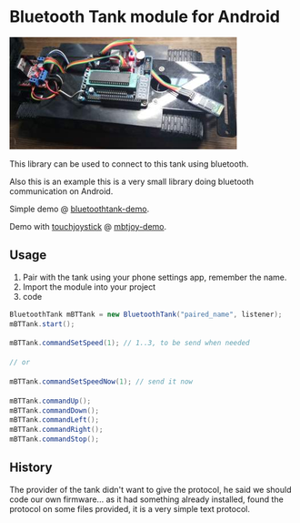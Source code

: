 # Bluetooth Tank module for Android

![tank picture](tank.jpg)

This library can be used to connect to this tank using bluetooth.

Also this is an example this is a very small library doing bluetooth
communication on Android.

Simple demo @ [bluetoothtank-demo].

Demo with [touchjoystick] @ [mbtjoy-demo].

## Usage

1. Pair with the tank using your phone settings app, remember the name.
2. Import the module into your project
3. code

```java
BluetoothTank mBTTank = new BluetoothTank("paired_name", listener);
mBTTank.start();

mBTTank.commandSetSpeed(1); // 1..3, to be send when needed

// or

mBTTank.commandSetSpeedNow(1); // send it now

mBTTank.commandUp();
mBTTank.commandDown();
mBTTank.commandLeft();
mBTTank.commandRight();
mBTTank.commandStop();
```

## History

The provider of the tank didn't want to give the protocol, he said we should
code our own firmware... as it had something already installed, found the
protocol on some files provided, it is a very simple text protocol.

[bluetoothtank-demo]: https://github.com/aaronps/bluetoothtank-demo.git
[mbtjoy-demo]: https://github.com/aaronps/mbtjoy-demo.git
[touchjoystick]: https://github.com/aaronps/touchjoystick.git

